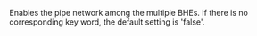 Enables the pipe network among the multiple BHEs. If there is no corresponding key word, the default setting is 'false'.
